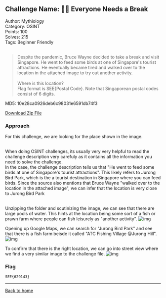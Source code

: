 ## Challenge Name: 🧑‍🎓 Everyone Needs a Break
Author: Mythiology  
Category: OSINT  
Points: 100  
Solves: 215  
Tags: Beginner Friendly  
<br>
>Despite the pandemic, Bruce Wayne decided to take a break and visit Singapore. He went to feed some birds at one of Singapore's tourist attractions. He eventually became tired and walked over to the location in the attached image to try out another activity.<br><br>
Where is this location?  
Flag format is SEE{Postal Code}. Note that Singaporean postal codes consist of 6 digits.

MD5: 10e28ca0926deb6c98031e6591db74f3

[Download Zip File](https://github.com/Team-Rainbow-Hash/seetf-2022-writeups/blob/main/misc/%F0%9F%A7%91%E2%80%8D%F0%9F%8E%93%20Angry%20Zeyu2001/files/misc_angry_zeyu2001.zip "Zip File")

### Approach
For this challenge, we are looking for the place shown in the image.<br><br>

When doing OSINT challenges, its usually very very helpful to read the challenge description very carefuly as it contains all the information you need to solve the challenge.  
In the case, the challenge description tells us that "He went to feed some birds at one of Singapore's tourist attractions". This likely refers to Jurong Bird Park, which is the a tourist destination in Singapore where you can feed birds. Since the source also mentions that Bruce Wayne "walked over to the location in the attached image", we can infer that the location is very close to Jurong Bird Park<br><br>

Unzipping the folder and scutinizing the image, we can see that there are large pools of water. This hints at the location being some sort of a fish or prawn farm where people can fish leisurely as "another activity". 
![img]( "Image")  

Opening up Google Maps, we can search for "Jurong Bird Park" and see that there is a fish farm beisde it called "ATC Fishing Village @Jurong Hill". 
![img]( "Image")  

To confirm that there is the right location, we can go into street view where we find a very similar image to the challenge file.
![img]( "Image")  

### Flag
`SEE{629143}`

---
[Back to home](https://github.com/Team-Rainbow-Hash/seetf-2022-writeups)